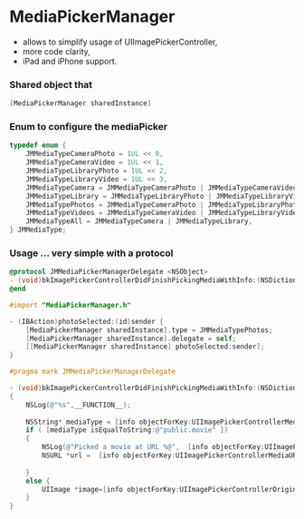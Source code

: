 MediaPickerManager
==================
- allows to simplify usage of UIImagePickerController, 
- more code clarity, 
- iPad and iPhone support.

### Shared object that
```objective-c
[MediaPickerManager sharedInstance]
```

### Enum to configure the mediaPicker

```objective-c
typedef enum {
    JMMediaTypeCameraPhoto = 1UL << 0,
    JMMediaTypeCameraVideo = 1UL << 1,
    JMMediaTypeLibraryPhoto = 1UL << 2,
    JMMediaTypeLibraryVideo = 1UL << 3,
    JMMediaTypeCamera = JMMediaTypeCameraPhoto | JMMediaTypeCameraVideo,
    JMMediaTypeLibrary = JMMediaTypeLibraryPhoto | JMMediaTypeLibraryVideo,
    JMMediaTypePhotos = JMMediaTypeCameraPhoto | JMMediaTypeLibraryPhoto,
    JMMediaTypeVideos = JMMediaTypeCameraVideo | JMMediaTypeLibraryVideo,
    JMMediaTypeAll = JMMediaTypeCamera | JMMediaTypeLibrary,
} JMMediaType;
```

### Usage ... very simple with a protocol 

```objective-c
@protocol JMMediaPickerManagerDelegate <NSObject>
- (void)bkImagePickerControllerDidFinishPickingMediaWithInfo:(NSDictionary *)info;
@end
```


```objective-c
#import "MediaPickerManager.h"

- (IBAction)photoSelected:(id)sender {
    [MediaPickerManager sharedInstance].type = JMMediaTypePhotos;
    [MediaPickerManager sharedInstance].delegate = self;
    [[MediaPickerManager sharedInstance] photoSelected:sender];
}

#pragma mark JMMediaPickerManagerDelegate

- (void)bkImagePickerControllerDidFinishPickingMediaWithInfo:(NSDictionary *)info
{
    NSLog(@"%s",__FUNCTION__);
    
    NSString* mediaType = [info objectForKey:UIImagePickerControllerMediaType];
    if ( [mediaType isEqualToString:@"public.movie" ])
    {
        NSLog(@"Picked a movie at URL %@",  [info objectForKey:UIImagePickerControllerMediaURL]);
        NSURL *url =  [info objectForKey:UIImagePickerControllerMediaURL];
        
    }
    else {
        UIImage *image=[info objectForKey:UIImagePickerControllerOriginalImage];
    }
}

```




